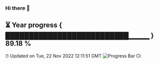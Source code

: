 ### Hi there 👋
⏳ Year progress { ██████████████████████████▁▁▁▁ } 89.18 %
---
⏰ Updated on Tue, 22 Nov 2022 12:11:51 GMT
![Progress Bar CI](https://github.com/Moyi321/Moyi321/workflows/Progress%20Bar%20CI/badge.svg)
